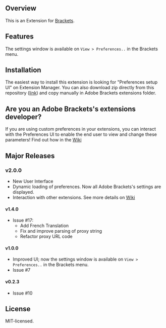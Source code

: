 ## Overview

This is an Extension for [Brackets](https://github.com/adobe/brackets). 

## Features

The settings window is available on `View > Preferences..` in the Brackets menu.

## Installation

The easiest way to install this extension is looking for "Preferences setup UI" on Extension Manager.
You can also download zip directly from this repository ([link](https://github.com/Fede91/brackets-preferences-ui/archive/master.zip)) and copy manually in Adobe Brackets extensions folder.

## Are you an Adobe Brackets's extensions developer?

If you are using custom preferences in your extensions, you can interact with the Preferences UI to enable the end user to view and change these parameters! Find out how in the [Wiki](https://github.com/Fede91/brackets-preferences-ui/wiki)

## Major Releases

### v2.0.0
* New User Interface
* Dynamic loading of preferences. Now all Adobe Brackets's settings are displayed.
* Interaction with other extensions. See more details on [Wiki](https://github.com/Fede91/brackets-preferences-ui/wiki)

#### v1.4.0
* Issue #17: 
  * Add French Translation
  * Fix and improve parsing of proxy string
  * Refactor proxy URL code

#### v1.0.0
* Improved UI; now the settings window is available on `View > Preferences..` in the Brackets menu.
* Issue #7

#### v0.2.3
* Issue #10

## License

MIT-licensed.
